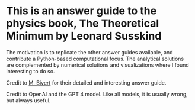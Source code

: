 # This is an answer guide to the physics book, The Theoretical Minimum by Leonard Susskind

The motivation is to replicate the other answer guides available, and contribute a Python-based computational focus. The analytical solutions are complemented by numerical solutions and visualizations where I found interesting to do so.

Credit to [M. Bivert](https://tales.mbivert.com/ttm/cm/L02E04.pdf) for their detailed and interesting answer guide. 

Credit to OpenAI and the GPT 4 model. Like all models, it is usually wrong, but always useful.